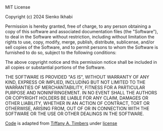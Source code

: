 MIT License

Copyright (c) 2024 Sienko Ikhabi

Permission is hereby granted, free of charge, to any person obtaining a copy of this software and associated documentation files (the "Software"), to deal in the Software without restriction, including without limitation the rights to use, copy, modify, merge, publish, distribute, sublicense, and/or sell copies of the Software, and to permit persons to whom the Software is furnished to do so, subject to the following conditions:

The above copyright notice and this permission notice shall be included in all copies or substantial portions of the Software.

THE SOFTWARE IS PROVIDED "AS IS", WITHOUT WARRANTY OF ANY KIND, EXPRESS OR IMPLIED, INCLUDING BUT NOT LIMITED TO THE WARRANTIES OF MERCHANTABILITY, FITNESS FOR A PARTICULAR PURPOSE AND NONINFRINGEMENT. IN NO EVENT SHALL THE AUTHORS OR COPYRIGHT HOLDERS BE LIABLE FOR ANY CLAIM, DAMAGES OR OTHER LIABILITY, WHETHER IN AN ACTION OF CONTRACT, TORT OR OTHERWISE, ARISING FROM, OUT OF OR IN CONNECTION WITH THE SOFTWARE OR THE USE OR OTHER DEALINGS IN THE SOFTWARE.

[Code](docker-publish.yml) is adapted from [Tiffany A. Timbers](https://github.com/ttimbers/dsci522-dockerfile-practice/blob/main/.github/workflows/docker-publish.yml) under [license](https://github.com/ttimbers/dsci522-dockerfile-practice/blob/main/LICENSE.md)
